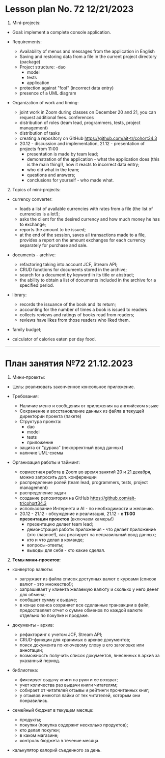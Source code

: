 # Lesson plan No. 72 12/21/2023

1. Mini-projects:
- Goal: implement a complete console application.
- Requirements:
    - Availability of menus and messages from the application in English
    - Saving and restoring data from a file in the current project directory (package)
    - Project structure:
      -dao
        - model
        - tests
        - application
    - protection against "fool" (incorrect data entry)
    - presence of a UML diagram

- Organization of work and timing:
    - joint work in Zoom during classes on December 20 and 21, you can request additional fees. conferences
    - distribution of roles (team lead, programmers, tests, project management)
    - distribution of tasks
    - creating a repository on GitHub https://github.com/ait-tr/cohort34.3
    - 20.12 - discussion and implementation, 21.12 - presentation of projects from 11:00
        - presentation is made by team lead;
        - demonstration of the application - what the application does (this is the main thing!), how it reacts to incorrect data entry;
        - who did what in the team;
        - questions and answers;
        - conclusions for yourself - who made what.

2. Topics of mini-projects:

- currency converter:
    - loads a list of available currencies with rates from a file (the list of currencies is a lot!);
    - asks the client for the desired currency and how much money he has to exchange;
    - reports the amount to be issued;
    - at the end of the session, saves all transactions made to a file, provides a report on the amount
      exchanges for each currency separately for purchase and sale.

- documents - archive:
    - refactoring taking into account JCF, Stream API;
    - CRUD functions for documents stored in the archive;
    - search for a document by keyword in its title or abstract;
    - the ability to obtain a list of documents included in the archive for a specified period.

- library:
    - records the issuance of the book and its return;
    - accounting for the number of times a book is issued to readers
    - collects reviews and ratings of books read from readers;
    - reviews have likes from those readers who liked them.

- family budget;

- calculator of calories eaten per day food.

___________________________________________

# План занятия №72 21.12.2023

1. Мини-проекты:
- Цель: реализовать законченное консольное приложение.
- Требования:
  - Наличие меню и сообщения от приложения на английском языке
  - Сохранение и восстановление данных из файла в текущей директории проекта (пакете)
  - Структура проекта:
    - dao
    - model
    - tests
    - приложение
  - защита от "дурака" (некорректный ввод данных)
  - наличие UML-схемы

- Организация работы и тайминг:
  - совместная работа в Zoom во время занятий 20 и 21 декабря, можно запросить доп. конференции 
  - распределение ролей (team lead, programmers, tests, project management)
  - распределение задач
  - создание репозитория на GitHub https://github.com/ait-tr/cohort34.3
  - использование Интернета и AI - по необходимости и желанию.
  - 20.12 - 21.12 - обсуждение и реализация, 21.12 - **c 11:00 презентации проектов** (включаем камеры!)
    - презентацию делает team lead;
    - демонстрация работы приложения - что делает приложение (это главное!), как реагирует на неправильный ввод данных;
    - кто и что делал в команде;
    - вопросы-ответы;
    - выводы для себя - кто какие сделал.

2. **Темы мини-проектов:**

- конвертор валюты:
    - загружает из файла список доступных валют с курсами (список валют - это множество!);
    - запрашивает у клиента желаемую валюту и сколько у него денег для обмена;
    - сообщает сумму к выдаче;
    - в конце сеанса сохраняет все сделанные транзакции в файл, предоставляет отчет о сумме
      обменов по каждой валюте отдельно по покупке и продаже.

- документы - архив:
    - рефакторинг с учетом JCF, Stream API; 
    - CRUD-функции для хранимых в архиве документов;
    - поиск документа по ключевому слову в его заголовке или аннотации;
    - возможность получить список документов, внесенных в архив за указанный период.

- библиотека:
    - фиксирует выдачу книги на руки и ее возврат;
    - учет количества раз выдачи книги читателям;
    - собирает от читателей отзывы и рейтинги прочитанных книг;
    - у отзывов имеются лайки от тех читателей, которым они понравились.

- семейный бюджет в текущем месяце:
  - продукты;
  - покупки (покупка содержит несколько продуктов); 
  - кто делал покупки;
  - в каком магазине;
  - контроль бюджета в течение месяца.

- калькулятор калорий съеденного за день.